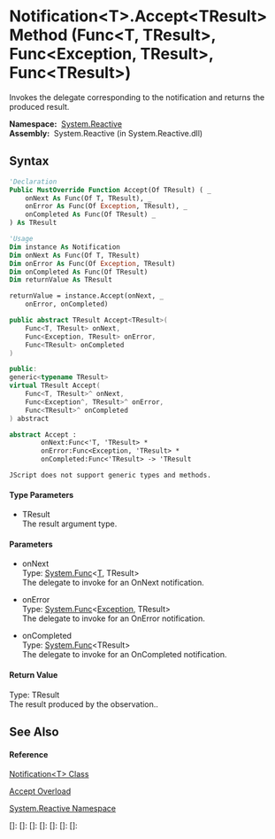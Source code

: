 # Notification\<T\>.Accept\<TResult\> Method (Func\<T, TResult\>, Func\<Exception, TResult\>, Func\<TResult\>)

Invokes the delegate corresponding to the notification and returns the produced result.

**Namespace:**  [System.Reactive](System.Reactive\System.Reactive.md)  
**Assembly:**  System.Reactive (in System.Reactive.dll)

## Syntax

```vb
'Declaration
Public MustOverride Function Accept(Of TResult) ( _
    onNext As Func(Of T, TResult), _
    onError As Func(Of Exception, TResult), _
    onCompleted As Func(Of TResult) _
) As TResult
```

```vb
'Usage
Dim instance As Notification
Dim onNext As Func(Of T, TResult)
Dim onError As Func(Of Exception, TResult)
Dim onCompleted As Func(Of TResult)
Dim returnValue As TResult

returnValue = instance.Accept(onNext, _
    onError, onCompleted)
```

```csharp
public abstract TResult Accept<TResult>(
    Func<T, TResult> onNext,
    Func<Exception, TResult> onError,
    Func<TResult> onCompleted
)
```

```c++
public:
generic<typename TResult>
virtual TResult Accept(
    Func<T, TResult>^ onNext, 
    Func<Exception^, TResult>^ onError, 
    Func<TResult>^ onCompleted
) abstract
```

```fsharp
abstract Accept : 
        onNext:Func<'T, 'TResult> * 
        onError:Func<Exception, 'TResult> * 
        onCompleted:Func<'TResult> -> 'TResult 
```

```jscript
JScript does not support generic types and methods.
```

#### Type Parameters

- TResult  
  The result argument type.

#### Parameters

- onNext  
  Type: [System.Func](https://msdn.microsoft.com/en-us/library/Bb549151)\<[T](Notification\Notification(T).md), TResult\>  
  The delegate to invoke for an OnNext notification.

- onError  
  Type: [System.Func](https://msdn.microsoft.com/en-us/library/Bb549151)\<[Exception](https://msdn.microsoft.com/en-us/library/c18k6c59), TResult\>  
  The delegate to invoke for an OnError notification.

- onCompleted  
  Type: [System.Func](https://msdn.microsoft.com/en-us/library/Bb534960)\<TResult\>  
  The delegate to invoke for an OnCompleted notification.

#### Return Value

Type: TResult  
The result produced by the observation..

## See Also

#### Reference

[Notification\<T\> Class](Notification\Notification(T).md)

[Accept Overload](Accept\Notification(T).Accept.md)

[System.Reactive Namespace](System.Reactive\System.Reactive.md)

[]: 
[]: 
[]: 
[]: 
[]: 
[]: 
[]: 